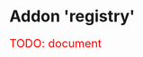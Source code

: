 <!--
SPDX-FileCopyrightText: © 2023 Siemens Healthcare GmbH

SPDX-License-Identifier: MIT
-->

# Addon 'registry'
<p style="color: red; font-size: 20px;">TODO: document</p>